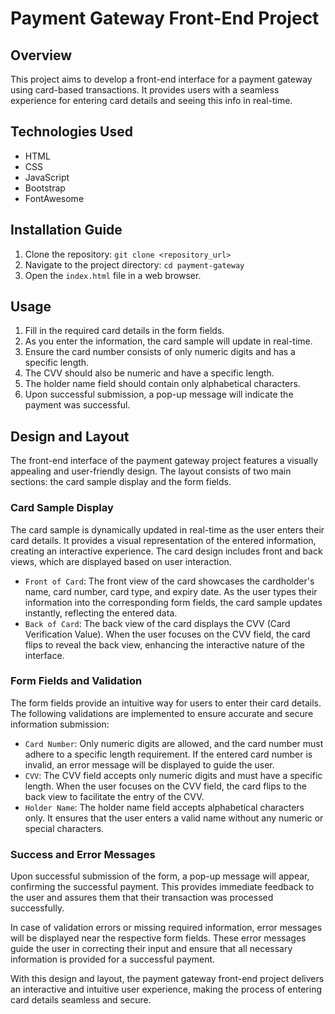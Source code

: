 # Payment Gateway Front-End Project

## Overview
This project aims to develop a front-end interface for a payment gateway using card-based transactions. It provides users with a seamless experience for entering card details and seeing this info in real-time.

## Technologies Used
- HTML
- CSS
- JavaScript
- Bootstrap 
- FontAwesome 

## Installation Guide
1. Clone the repository: `git clone <repository_url>`
2. Navigate to the project directory: `cd payment-gateway`
3. Open the `index.html` file in a web browser.

## Usage
1. Fill in the required card details in the form fields.
2. As you enter the information, the card sample will update in real-time.
3. Ensure the card number consists of only numeric digits and has a specific length.
4. The CVV should also be numeric and have a specific length.
5. The holder name field should contain only alphabetical characters.
6. Upon successful submission, a pop-up message will indicate the payment was successful.

## Design and Layout
The front-end interface of the payment gateway project features a visually appealing and user-friendly design. The layout consists of two main sections: the card sample display and the form fields.

### Card Sample Display
The card sample is dynamically updated in real-time as the user enters their card details. It provides a visual representation of the entered information, creating an interactive experience. The card design includes front and back views, which are displayed based on user interaction.

* `Front of Card`: The front view of the card showcases the cardholder's name, card number, card type, and expiry date. As the user types their information into the corresponding form fields, the card sample updates instantly, reflecting the entered data.
* `Back of Card`: The back view of the card displays the CVV (Card Verification Value). When the user focuses on the CVV field, the card flips to reveal the back view, enhancing the interactive nature of the interface.

### Form Fields and Validation
The form fields provide an intuitive way for users to enter their card details. The following validations are implemented to ensure accurate and secure information submission:

* `Card Number`: Only numeric digits are allowed, and the card number must adhere to a specific length requirement. If the entered card number is invalid, an error message will be displayed to guide the user.
* `CVV`: The CVV field accepts only numeric digits and must have a specific length. When the user focuses on the CVV field, the card flips to the back view to facilitate the entry of the CVV.
* `Holder Name`: The holder name field accepts alphabetical characters only. It ensures that the user enters a valid name without any numeric or special characters.

### Success and Error Messages
Upon successful submission of the form, a pop-up message will appear, confirming the successful payment. This provides immediate feedback to the user and assures them that their transaction was processed successfully.

In case of validation errors or missing required information, error messages will be displayed near the respective form fields. These error messages guide the user in correcting their input and ensure that all necessary information is provided for a successful payment.

With this design and layout, the payment gateway front-end project delivers an interactive and intuitive user experience, making the process of entering card details seamless and secure.